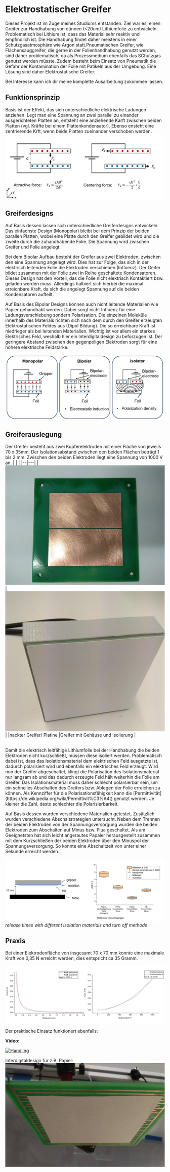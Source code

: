 # Elektrostatischer Greifer

Dieses Projekt ist im Zuge meines Studiums entstanden. Ziel war es, einen Greifer zur Handhabung von dünnen (<20um) Lithiumfolie zu entwickeln. Problematisch bei Lithium ist, dass das Material sehr reaktiv und empfindlich ist. Die Handhabung findet daher meistens in einer Schutzgasatmosphäre wie Argon statt.Pneumatischen Greifer, wie Flächensauggreifer, die gerne in der Folienhandhabung genutzt werden, sind daher problematisch, da als Prozessmedium ebenfalls das SChutzgas genutzt werden müsste. Zudem besteht beim Einsatz von Pneumatik die Gefahr der Kontamination der Folie mit Patikeln aus der Umgebung. Eine Lösung sind daher Elektrostatische Greifer.

Bei Interesse kann ich dir meine komplette Ausarbeitung zukommen lassen.

## Funktionsprinzip

Basis ist der Effekt, das sich unterschiedliche elektrische Ladungen anziehen. Legt man eine Spannung an zwei parallel zu einander ausgerichteten Platten an, entsteht eine anziehende Karft zwischen beiden Platten (vgl. Kräfte bei einem Plattenkondensator). Ebenso ensteht eine zentrierende Krft, wenn beide Platten zueinander verschoben werden.
![electrostatic forces](Images/electrostatic_forces.jpg)

## Greiferdesigns

Auf Basis dessen lassen sich unterschiedliche Greiferdesigns entwickeln. Das einfachste Design (Monopolar) bleibt bei dem Prinzip der beiden parallen Platten, wobei eine Platte durch den Greifer gebildet wird und die zweite durch die zuhandhabende Folie. Die Spannung wird zwischen Greifer und Folie angelegt. 

Bei dem Bipolar Aufbau besteht der Greifer aus zwei Elektroden, zwischen den eine Spannung angelegt wird. Dies hat zur Folge, das sich in der elektrisch leitenden Folie die Elektroden verschieben (Influenz). Der Geifer bildet zusammen mit der Folie zwei in Reihe geschaltete Kondensatoren. Dieses Design hat den Vorteil, das die Folie nicht elektrisch Kontaktiert bzw. geladen werden muss. Allerdings halbiert sich hierbei die maximal erreichbare Kraft, da sich die angelegt Spannung auf die beiden Kondensatoren aufteilt. 

Auf Basis des Bipolar Designs können auch nicht leitende Materialien wie Papier gehandhabt werden. Dabei sorgt nicht Influenz für eine Ladungsverschiebung sondern Polarisation. Die einzelnen Moleküle innerhalb des Materials richten sich nach dem durch den Greifer erzeugten Elektrostatischen Feldes aus (Dipol Bildung). Die so erreichbare Kraft ist niedrieger als bei leitenden Materialien. Wichtig ist vor allem ein starkes Elektrisches Feld, weshalb hier ein Interdigitaldesign zu beforzugen ist. Der geringere Abstand zwischen den gegenpoligen Elektroden sorgt für eine höhere elektrische Feldstärke.

![gripper design](Images/gripper_designs.jpg)

## Greiferauslegung

Der Greifer besteht aus zwei Kupferelektroden mit einer Fläche von jeweils 70 x 35mm. Der Isolationsabstand zwischen den beiden Flächen beträgt 1 bis 2 mm. Zwischen den beiden Elektroden liegt eine Spannung von 1000 V an.
|  |   |
|--|---|
|![pcb](Images/pcb.jpg) |![Gripper](Images/gripper_housing.jpg) |
|nackter Greifer/ Platine |Greifer mit Gehäuse und Isolierung |

<br />
Damit die elektrisch leitfähige Lithiumfolie bei der Handhabung die beiden Elektroden nicht kurzschließt, müssen diese isoliert werden. Problematisch dabei ist, dass das Isolationsmaterial dem elektrischen Feld ausgetzte ist, dadurch polarisiert wird und ebenfalls ein elektrisches Feld erzeugt. Wird nun der Greifer abgeschaltet, klingt die Polarisation des Isolationsmaterial nur langsam ab und das dadurch erzeugte Feld hält weiterhin die Folie am Greifer. Das Isolationsmaterial muss daher schlecht polarsierbar sein, um ein schnelles Abschalten des Greifers bzw. Ablegen der Folie erreichen zu können. Als Kennziffer für die Polarisationsfähigkeit kann die [Permittivität](https://de.wikipedia.org/wiki/Permittivit%C3%A4t) genutzt werden. Je kleiner die Zahl, desto schlechter die Polarisierbarkeit.

Auf Basis dessen wurden verschiedene Materialien getestet. Zusätzlich wurden verschiedene Abschaltstrategien untersucht. Neben dem Trennen der beiden Elektroden von der Spannungsversorgung wurden die beiden Elektroden zum Abschalten auf Minus bzw. Plua geschaltet. Als am Geeignetsten  hat sich leicht angerautes Papaier herausgestellt zusammen mit dem Kurzschließen der beiden Elektroden über den Minuspol der Spannungsversorgung. So konnte eine Abschaltzeit von unter einer Sekunde erreicht werden.

![release_time](Images/release_time.jpg)
*release times with different isolation materials and turn off methods*

## Praxis

Bei einer Elektrodenfläche von insgesamt 70 x 70 mm konnte eine maximale Kraft von 0,35 N erreicht werden, dies entspricht ca 35 Gramm.

![force](Images/force.jpg)

Der praktische Einsatz funktionert ebenfalls:

**Video:**

[![Handling](http://img.youtube.com/vi/Acb63k8iqSQ/0.jpg)](http://www.youtube.com/watch?v=Acb63k8iqSQ "Handling")

Interdigitaldesign für z.B. Papier: 
![Interdigital](Images/interdigital.jpg)
 

  
